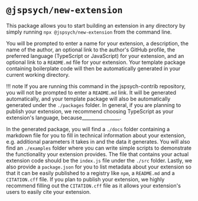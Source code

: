 # `@jspsych/new-extension`
This package allows you to start building an extension in any directory by simply running `npx @jspsych/new-extension` from the command line.

You will be prompted to enter a name for your extension, a description, the name of the author, an optional link to the author's GitHub profile, the preferred language (TypeScript or JavaScript) for your extension, and an optional link to a `README.md` file for your extension. Your template package containing boilerplate code will then be automatically generated in your current working directory.

!!! note
    If you are running this command in the jspsych-contrib repository, you will not be prompted to enter a `README.md` link. It will be generated automatically, and your template package will also be automatically generated under the `./packages` folder. In general, if you are planning to publish your extension, we recommend choosing TypeScript as your extension's language, because________________.

In the generated package, you will find a `./docs` folder containing a markdown file for you to fill in technical information about your extension, e.g. additional parameters it takes in and the data it generates. You will also find an `./examples` folder where you can write simple scripts to demonstrate the functionality your extension provides. The file that contains your actual extension code should be the `index.js` file under the `./src` folder. Lastly, we also provide a `package.json` for you to list metadata about your extension so that it can be easily published to a registry like `npm`, a `README.md` and a `CITATION.cff` file. If you plan to publish your extension, we highly recommend filling out the `CITATION.cff` file as it allows your extension's users to easily cite your extension.
